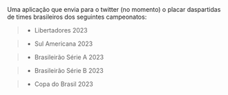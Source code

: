 <div align="left">
 Uma aplicação que envia para o twitter (no momento) o placar daspartidas de times brasileiros dos seguintes campeonatos:
 
</br>

> * Libertadores 2023

> *  Sul Americana 2023

> * Brasileirão Série A 2023

> *  Brasileirão Série B 2023
  
> *  Copa do Brasil 2023
</div>
